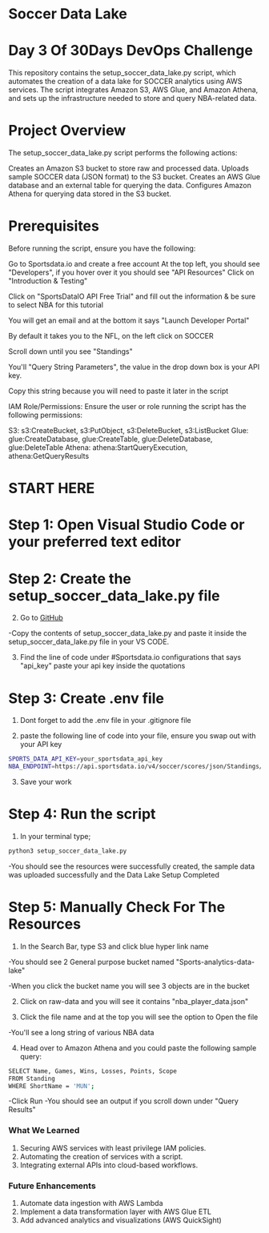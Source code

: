 # Soccer Data Lake
# Day 3 Of 30Days DevOps Challenge

This repository contains the setup_soccer_data_lake.py script, which automates the creation of a data lake for SOCCER analytics using AWS services. The script integrates Amazon S3, AWS Glue, and Amazon Athena, and sets up the infrastructure needed to store and query NBA-related data.

# Project Overview
The setup_soccer_data_lake.py script performs the following actions:

Creates an Amazon S3 bucket to store raw and processed data.
Uploads sample SOCCER data (JSON format) to the S3 bucket.
Creates an AWS Glue database and an external table for querying the data.
Configures Amazon Athena for querying data stored in the S3 bucket.

# Prerequisites
Before running the script, ensure you have the following:

Go to Sportsdata.io and create a free account
At the top left, you should see "Developers", if you hover over it you should see "API Resources"
Click on "Introduction & Testing"

Click on "SportsDataIO API Free Trial" and fill out the information & be sure to select NBA for this tutorial

You will get an email and at the bottom it says "Launch Developer Portal"

By default it takes you to the NFL, on the left click on SOCCER

Scroll down until you see "Standings"

You'll "Query String Parameters", the value in the drop down box is your API key. 

Copy this string because you will need to paste it later in the script

IAM Role/Permissions: Ensure the user or role running the script has the following permissions:

S3: s3:CreateBucket, s3:PutObject, s3:DeleteBucket, s3:ListBucket
Glue: glue:CreateDatabase, glue:CreateTable, glue:DeleteDatabase, glue:DeleteTable
Athena: athena:StartQueryExecution, athena:GetQueryResults

# START HERE 
# Step 1: Open Visual Studio Code or your preferred text editor

# Step 2: Create the setup_soccer_data_lake.py file

2. Go to [GitHub](https://github.com/Humaidu/soccer-data-lake)

-Copy the contents of setup_soccer_data_lake.py and paste it inside the setup_soccer_data_lake.py file in your VS CODE.

3. Find the line of code under #Sportsdata.io configurations that says "api_key" 
paste your api key inside the quotations


# Step 3: Create .env file
1. Dont forget to add the .env file in your .gitignore file

2. paste the following line of code into your file, ensure you swap out with your API key
```bash
SPORTS_DATA_API_KEY=your_sportsdata_api_key
NBA_ENDPOINT=https://api.sportsdata.io/v4/soccer/scores/json/Standings/EPL/2024
```

3. Save your work


# Step 4: Run the script
1. In your terminal type;
```bash
python3 setup_soccer_data_lake.py
```
-You should see the resources were successfully created, the sample data was uploaded successfully and the Data Lake Setup Completed

# Step 5: Manually Check For The Resources
1. In the Search Bar, type S3 and click blue hyper link name

-You should see 2 General purpose bucket named "Sports-analytics-data-lake"

-When you click the bucket name you will see 3 objects are in the bucket

2. Click on raw-data and you will see it contains "nba_player_data.json"

3. Click the file name and at the top you will see the option to Open the file

-You'll see a long string of various NBA data

4. Head over to Amazon Athena and you could paste the following sample query:
```bash
SELECT Name, Games, Wins, Losses, Points, Scope
FROM Standing
WHERE ShortName = 'MUN';
```

-Click Run
-You should see an output if you scroll down under "Query Results"

### **What We Learned**
1. Securing AWS services with least privilege IAM policies.
2. Automating the creation of services with a script.
3. Integrating external APIs into cloud-based workflows.


### **Future Enhancements**
1. Automate data ingestion with AWS Lambda
2. Implement a data transformation layer with AWS Glue ETL
3. Add advanced analytics and visualizations (AWS QuickSight)

